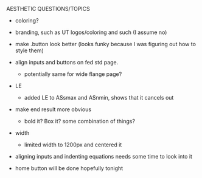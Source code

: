AESTHETIC QUESTIONS/TOPICS

- coloring?
- branding, such as UT logos/coloring and such (I assume no)
- make .button look better (looks funky because I was figuring out how to style them)
- align inputs and buttons on fed std page.

  - potentially same for wide flange page?

- LE
  - added LE to ASsmax and ASnmin, shows that it cancels out
- make end result more obvious
  - bold it? Box it? some combination of things?
- width
  - limited width to 1200px and centered it
- aligning inputs and indenting equations needs some time to look into it
- home button will be done hopefully tonight
